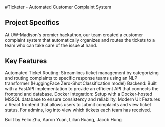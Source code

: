 #Ticketer - Automated Customer Complaint System 

## Project Specifics
At UW-Madison's premier hackathon, our team created a customer complaint system that automatically organizes and routes the tickets to a team who can take care of the issue at hand. 

## Key Features
Automated Ticket Routing: Streamlines ticket management by categorizing and routing complaints to specific response teams using an NLP transformer (HuggingFace Zero-Shot Classification model)
Backend: Built with a FastAPI implementation to provide an efficient API that connects the frontend and database.
Docker Integration: Setup with a Docker-hosted MSSQL database to ensure consistency and reliability. 
Modern UI: Features a React frontend that allows users to submit complaints and view ticket status. For admins, log into view which tickets each team has received. 

Built by Felix Zhu, Aaron Yuan, Lilian Huang, Jacob Hung
